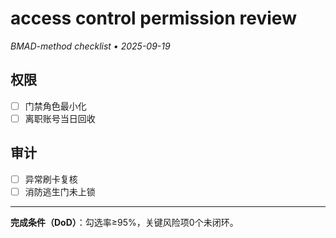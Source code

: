 # access control permission review

_BMAD-method checklist • 2025-09-19_

## 权限

- [ ] 门禁角色最小化
- [ ] 离职账号当日回收

## 审计

- [ ] 异常刷卡复核
- [ ] 消防逃生门未上锁

---

**完成条件（DoD）**：勾选率≥95%，关键风险项0个未闭环。
